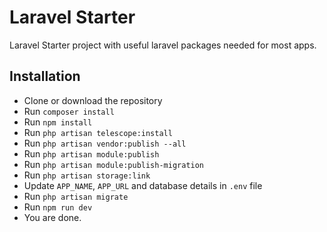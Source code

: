 # Laravel Starter

Laravel Starter project with useful laravel packages needed for most apps.

## Installation ##

- Clone or download the repository
- Run `composer install`
- Run `npm install`
- Run `php artisan telescope:install`
- Run `php artisan vendor:publish --all`
- Run `php artisan module:publish`
- Run `php artisan module:publish-migration`
- Run `php artisan storage:link`
- Update `APP_NAME`, `APP_URL` and database details in `.env` file
- Run `php artisan migrate`
- Run `npm run dev`
- You are done.
